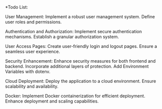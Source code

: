 *Todo List:

User Management:
Implement a robust user management system.
Define user roles and permissions.

Authentication and Authorization:
Implement secure authentication mechanisms.
Establish a granular authorization system.

User Access Pages:
Create user-friendly login and logout pages.
Ensure a seamless user experience.

Security Enhancement:
Enhance security measures for both frontend and backend.
Incorporate additional layers of protection.
Add Environment Variables with dotenv.



Cloud Deployment:
Deploy the application to a cloud environment.
Ensure scalability and availability.

Docker:
Implement Docker containerization for efficient deployment.
Enhance deployment and scaling capabilities.


